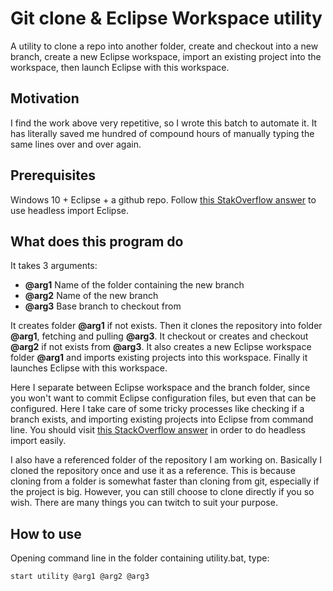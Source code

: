 # Git clone & Eclipse Workspace utility
A utility to clone a repo into another folder, create and checkout into a new branch, create a new Eclipse workspace, import an existing project into the workspace, then launch Eclipse with this workspace.

## Motivation
I find the work above very repetitive, so I wrote this batch to automate it. It has literally saved me hundred of compound hours of manually typing the same lines over and over again.

## Prerequisites
Windows 10 + Eclipse + a github repo.
Follow [this StakOverflow answer](https://stackoverflow.com/questions/44446216/eclipse-jdt-import-project-from-command-line) to use headless import Eclipse.

## What does this program do 
It takes 3 arguments:
- **@arg1** Name of the folder containing the new branch
- **@arg2** Name of the new branch
- **@arg3** Base branch to checkout from

It creates folder **@arg1** if not exists. 
Then it clones the repository into folder **@arg1**, fetching and pulling **@arg3**. 
It checkout or creates and checkout **@arg2** if not exists from **@arg3**. 
It also creates a new Eclipse workspace folder **@arg1** and imports existing projects into this workspace. 
Finally it launches Eclipse with this workspace. 

Here I separate between Eclipse workspace and the branch folder, since you won't want to commit Eclipse configuration files, but even that can be configured. Here I take care of some tricky processes like checking if a branch exists, and importing existing projects into Eclipse from command line. You should visit [this StackOverflow answer](https://stackoverflow.com/questions/44446216/eclipse-jdt-import-project-from-command-line) in order to do headless import easily. 

I also have a referenced folder of the repository I am working on. Basically I cloned the repository once and use it as a reference. This is because cloning from a folder is somewhat faster than cloning from git, especially if the project is big. However, you can still choose to clone directly if you so wish. There are many things you can twitch to suit your purpose.

## How to use 
Opening command line in the folder containing utility.bat, type: 
```
start utility @arg1 @arg2 @arg3
```
